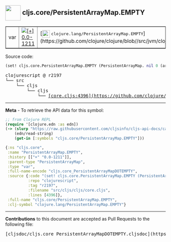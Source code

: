 ## <img width="48px" valign="middle" src="http://i.imgur.com/Hi20huC.png"> cljs.core/PersistentArrayMap.EMPTY

 <table border="1">
<tr>

<td>var</td>
<td><a href="https://github.com/cljsinfo/cljs-api-docs/tree/0.0-1211"><img valign="middle" alt="[+] 0.0-1211" src="https://img.shields.io/badge/+-0.0--1211-lightgrey.svg"></a> </td>
<td>
[<img height="24px" valign="middle" src="http://i.imgur.com/1GjPKvB.png"> <samp>clojure.lang/PersistentArrayMap.EMPTY</samp>](https://github.com/clojure/clojure/blob//src/jvm/clojure/lang/PersistentArrayMap.java)
</td>
</tr>
</table>






Source code:

```clj
(set! cljs.core.PersistentArrayMap.EMPTY (PersistentArrayMap. nil 0 (array) nil))
```

 <pre>
clojurescript @ r2197
└── src
    └── cljs
        └── cljs
            └── <ins>[core.cljs:4396](https://github.com/clojure/clojurescript/blob/r2197/src/cljs/cljs/core.cljs#L4396)</ins>
</pre>


---

__Meta__ - To retrieve the API data for this symbol:

```clj
;; from Clojure REPL
(require '[clojure.edn :as edn])
(-> (slurp "https://raw.githubusercontent.com/cljsinfo/cljs-api-docs/catalog/cljs-api.edn")
    (edn/read-string)
    (get-in [:symbols "cljs.core/PersistentArrayMap.EMPTY"]))
```

```clj
{:ns "cljs.core",
 :name "PersistentArrayMap.EMPTY",
 :history [["+" "0.0-1211"]],
 :parent-type "PersistentArrayMap",
 :type "var",
 :full-name-encode "cljs.core_PersistentArrayMapDOTEMPTY",
 :source {:code "(set! cljs.core.PersistentArrayMap.EMPTY (PersistentArrayMap. nil 0 (array) nil))",
          :repo "clojurescript",
          :tag "r2197",
          :filename "src/cljs/cljs/core.cljs",
          :lines [4396]},
 :full-name "cljs.core/PersistentArrayMap.EMPTY",
 :clj-symbol "clojure.lang/PersistentArrayMap.EMPTY"}

```

---

__Contributions__ to this document are accepted as Pull Requests to the following file:

 <pre>
[cljsdoc/cljs.core_PersistentArrayMapDOTEMPTY.cljsdoc](https://github.com/cljsinfo/cljs-api-docs/blob/master/cljsdoc/cljs.core_PersistentArrayMapDOTEMPTY.cljsdoc)
</pre>

